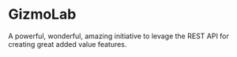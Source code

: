 # GizmoLab
A powerful, wonderful, amazing initiative to levage the REST API for creating great added value features.
